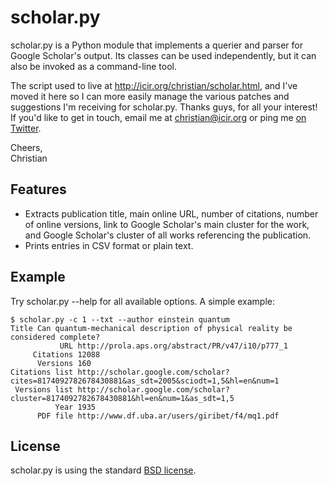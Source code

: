 scholar.py
==========

scholar.py is a Python module that implements a querier and parser for Google Scholar's output. Its classes can be used independently, but it can also be invoked as a command-line tool.

The script used to live at http://icir.org/christian/scholar.html, and I've moved it here so I can more easily manage the various patches and suggestions I'm receiving for scholar.py. Thanks guys, for all your interest! If you'd like to get in touch, email me at christian@icir.org or ping me [on Twitter](http://twitter.com/ckreibich).

Cheers,<br>
Christian

Features
--------

* Extracts publication title, main online URL, number of citations, number of online versions, link to Google Scholar's main cluster for the work, and Google Scholar's cluster of all works referencing the publication.
* Prints entries in CSV format or plain text.

Example
-------

Try scholar.py --help for all available options. A simple example:

    $ scholar.py -c 1 --txt --author einstein quantum
	Title Can quantum-mechanical description of physical reality be considered complete?
        	   URL http://prola.aps.org/abstract/PR/v47/i10/p777_1
	     Citations 12088
	      Versions 160
	Citations list http://scholar.google.com/scholar?cites=8174092782678430881&as_sdt=2005&sciodt=1,5&hl=en&num=1
	 Versions list http://scholar.google.com/scholar?cluster=8174092782678430881&hl=en&num=1&as_sdt=1,5
	          Year 1935
	      PDF file http://www.df.uba.ar/users/giribet/f4/mq1.pdf



 
License
-------

scholar.py is using the standard [BSD license](http://opensource.org/licenses/BSD-2-Clause).
